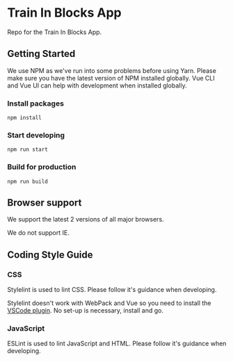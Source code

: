 # Train In Blocks App

Repo for the Train In Blocks App.

## Getting Started

We use NPM as we've run into some problems before using Yarn. Please make sure you have the latest version of NPM installed globally. Vue CLI and Vue UI can help with development when installed globally.

### Install packages

```
npm install
```

### Start developing

```
npm run start
```

### Build for production

```
npm run build
```

## Browser support

We support the latest 2 versions of all major browsers.

We do not support IE.

## Coding Style Guide

### CSS

Stylelint is used to lint CSS. Please follow it's guidance when developing.

Stylelint doesn't work with WebPack and Vue so you need to install the [VSCode plugin](https://marketplace.visualstudio.com/items?itemName=stylelint.vscode-stylelint). No set-up is necessary, install and go.

### JavaScript

ESLint is used to lint JavaScript and HTML. Please follow it's guidance when developing.
